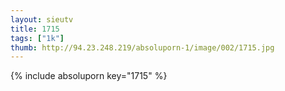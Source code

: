 ```yaml
--- 
layout: sieutv
title: 1715
tags: ["1k"]
thumb: http://94.23.248.219/absoluporn-1/image/002/1715.jpg
---
```

{% include absoluporn key="1715" %} 
